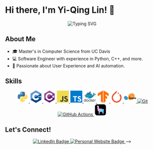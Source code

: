 # Hi there, I'm Yi-Qing Lin! 👋

<p align="center">
  <img src="https://readme-typing-svg.demolab.com?font=Fira+Code&size=24&pause=1000&color=3883F7&width=435&lines=Software+Engineer;AI+Automation+Enthusiast;" alt="Typing SVG" />
</p>

## About Me

- 🎓 Master's in Computer Science from UC Davis
- 💻 Software Engineer with experience in Python, C++, and more.
- 🚀 Passionate about User Experience and AI automation.


## Skills

<p align="center">
  <a href="https://www.python.org" target="_blank" rel="noreferrer">
    <img src="https://raw.githubusercontent.com/devicons/devicon/master/icons/python/python-original.svg" alt="Python" width="40" height="40"/>
  </a>
  <a href="https://www.cplusplus.com/" target="_blank" rel="noreferrer">
    <img src="https://raw.githubusercontent.com/devicons/devicon/master/icons/cplusplus/cplusplus-original.svg" alt="C++" width="40" height="40"/>
  </a>
  <a href="https://docs.microsoft.com/en-us/dotnet/csharp/" target="_blank" rel="noreferrer">
    <img src="https://raw.githubusercontent.com/devicons/devicon/master/icons/csharp/csharp-original.svg" alt="C#" width="40" height="40"/>
  </a>
  <a href="https://www.javascript.com" target="_blank" rel="noreferrer">
    <img src="https://raw.githubusercontent.com/devicons/devicon/master/icons/javascript/javascript-original.svg" alt="JavaScript" width="40" height="40"/>
  </a>
  <a href="https://www.typescriptlang.org/" target="_blank" rel="noreferrer">
    <img src="https://raw.githubusercontent.com/devicons/devicon/master/icons/typescript/typescript-original.svg" alt="TypeScript" width="40" height="40"/>
  </a>
  <a href="https://www.docker.com/" target="_blank" rel="noreferrer">
    <img src="https://raw.githubusercontent.com/devicons/devicon/master/icons/docker/docker-original-wordmark.svg" alt="Docker" width="40" height="40"/>
  </a>
  <a href="https://www.tensorflow.org/" target="_blank" rel="noreferrer">
    <img src="https://raw.githubusercontent.com/devicons/devicon/master/icons/tensorflow/tensorflow-original.svg" alt="TensorFlow" width="40" height="40"/>
  </a>
  <a href="https://pytorch.org/" target="_blank" rel="noreferrer">
    <img src="https://raw.githubusercontent.com/devicons/devicon/master/icons/pytorch/pytorch-original.svg" alt="PyTorch" width="40" height="40"/>
  </a>
  <a href="https://scikit-learn.org/" target="_blank" rel="noreferrer">
    <img src="https://raw.githubusercontent.com/devicons/devicon/master/icons/scikitlearn/scikitlearn-original.svg" alt="Scikit-Learn" width="40" height="40"/>
  </a>
  <a href="https://git-scm.com/" target="_blank" rel="noreferrer">
    <img src="https://www.vectorlogo.zone/logos/git-scm/git-scm-icon.svg" alt="Git" width="40" height="40"/>
  </a>
  <a href="https://github.com/features/actions" target="_blank" rel="noreferrer">
    <img src="https://www.vectorlogo.zone/logos/github/github-icon.svg" alt="GitHub Actions" width="40" height="40"/>
  </a>
   <a href="https://llamaindex.ai/" target="_blank" rel="noreferrer">
    <img src="https://raw.githubusercontent.com/run-llama/logos/main/LlamaSquareBlack.svg" alt="LlamaIndex" width="40" height="40"/>
  </a>
</p>


## Let's Connect!

<p align="center">
  <!-- LinkedIn -->
  <a href="https://www.linkedin.com/in/yi-qing-lin/" target="_blank" rel="noreferrer">
    <img src="https://img.shields.io/badge/LinkedIn-0A66C2?style=for-the-badge&logo=linkedin&logoColor=white" alt="LinkedIn Badge" style="transform: scale(1); transition: transform .2s;" onmouseover="this.style.transform='scale(1.1)';" onmouseout="this.style.transform='scale(1)';"/>
  </a>
<!--   <!-- Personal Website -->
  <a href="" target="_blank" rel="noreferrer">
    <img src="https://img.shields.io/badge/Website-8A2BE2?style=for-the-badge&logo=google-chrome&logoColor=white" alt="Personal Website Badge" style="transform: scale(1); transition: transform .2s;" onmouseover="this.style.transform='scale(1.1)';" onmouseout="this.style.transform='scale(1)';"/>
  </a> -->
